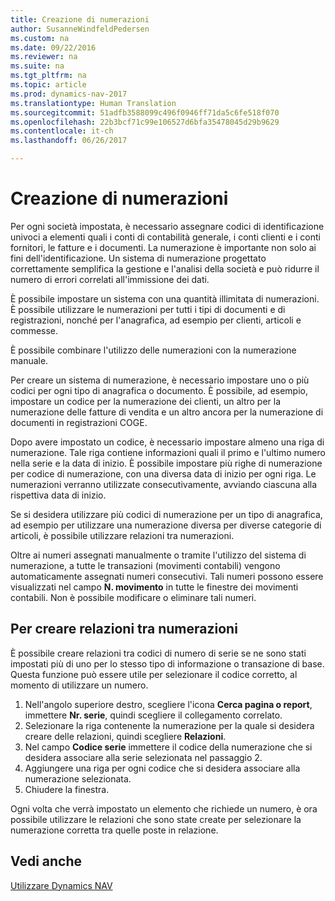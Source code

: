 ```yaml
---
title: Creazione di numerazioni
author: SusanneWindfeldPedersen
ms.custom: na
ms.date: 09/22/2016
ms.reviewer: na
ms.suite: na
ms.tgt_pltfrm: na
ms.topic: article
ms.prod: dynamics-nav-2017
ms.translationtype: Human Translation
ms.sourcegitcommit: 51adfb3588099c496f0946ff71da5c6fe518f070
ms.openlocfilehash: 22b3bcf71c99e106527d6bfa35478045d29b9629
ms.contentlocale: it-ch
ms.lasthandoff: 06/26/2017

---
```


# <a name="create-number-series"></a>Creazione di numerazioni

Per ogni società impostata, è necessario assegnare codici di identificazione univoci a elementi quali i conti di contabilità generale, i conti clienti e i conti fornitori, le fatture e i documenti. La numerazione è importante non solo ai fini dell'identificazione. Un sistema di numerazione progettato correttamente semplifica la gestione e l'analisi della società e può ridurre il numero di errori correlati all'immissione dei dati.

È possibile impostare un sistema con una quantità illimitata di numerazioni. È possibile utilizzare le numerazioni per tutti i tipi di documenti e di registrazioni, nonché per l'anagrafica, ad esempio per clienti, articoli e commesse.

È possibile combinare l'utilizzo delle numerazioni con la numerazione manuale.

Per creare un sistema di numerazione, è necessario impostare uno o più codici per ogni tipo di anagrafica o documento. È possibile, ad esempio, impostare un codice per la numerazione dei clienti, un altro per la numerazione delle fatture di vendita e un altro ancora per la numerazione di documenti in registrazioni COGE.

Dopo avere impostato un codice, è necessario impostare almeno una riga di numerazione. Tale riga contiene informazioni quali il primo e l'ultimo numero nella serie e la data di inizio. È possibile impostare più righe di numerazione per codice di numerazione, con una diversa data di inizio per ogni riga. Le numerazioni verranno utilizzate consecutivamente, avviando ciascuna alla rispettiva data di inizio.

Se si desidera utilizzare più codici di numerazione per un tipo di anagrafica, ad esempio per utilizzare una numerazione diversa per diverse categorie di articoli, è possibile utilizzare relazioni tra numerazioni.

Oltre ai numeri assegnati manualmente o tramite l'utilizzo del sistema di numerazione, a tutte le transazioni (movimenti contabili) vengono automaticamente assegnati numeri consecutivi. Tali numeri possono essere visualizzati nel campo **N. movimento** in tutte le finestre dei movimenti contabili. Non è possibile modificare o eliminare tali numeri.

## <a name="to-create-relationships-between-number-series"></a>Per creare relazioni tra numerazioni
È possibile creare relazioni tra codici di numero di serie se ne sono stati impostati più di uno per lo stesso tipo di informazione o transazione di base. Questa funzione può essere utile per selezionare il codice corretto, al momento di utilizzare un numero.

1. Nell'angolo superiore destro, scegliere l'icona **Cerca pagina o report**, immettere **Nr. serie**, quindi scegliere il collegamento correlato.
2. Selezionare la riga contenente la numerazione per la quale si desidera creare delle relazioni, quindi scegliere **Relazioni**.
3. Nel campo **Codice serie** immettere il codice della numerazione che si desidera associare alla serie selezionata nel passaggio 2.
4. Aggiungere una riga per ogni codice che si desidera associare alla numerazione selezionata.
5. Chiudere la finestra.

Ogni volta che verrà impostato un elemento che richiede un numero, è ora possibile utilizzare le relazioni che sono state create per selezionare la numerazione corretta tra quelle poste in relazione.

## <a name="see-also"></a>Vedi anche
[Utilizzare Dynamics NAV](ui-work-product.md)

